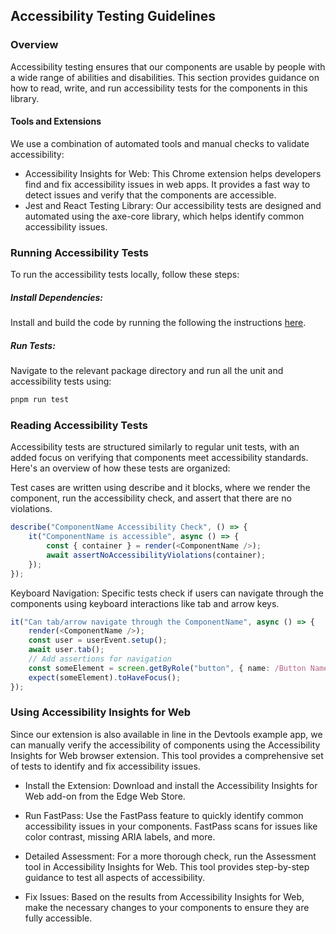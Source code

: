 ## Accessibility Testing Guidelines

### Overview
Accessibility testing ensures that our components are usable by people with a wide range of abilities and disabilities. This section provides guidance on how to read, write, and run accessibility tests for the components in this library.


#### Tools and Extensions
We use a combination of automated tools and manual checks to validate accessibility:

- Accessibility Insights for Web: This Chrome extension helps developers find and fix accessibility issues in web apps. It provides a fast way to detect issues and verify that the components are accessible.
- Jest and React Testing Library: Our accessibility tests are designed and automated using the axe-core library, which helps identify common accessibility issues.
### Running Accessibility Tests
To run the accessibility tests locally, follow these steps:

##### Install Dependencies:
Install and build the code by running the following the instructions [here](../../README.md).



##### Run Tests:

Navigate to the relevant package directory and run all the unit and accessibility tests using:

```bash
pnpm run test
```

### Reading Accessibility Tests

Accessibility tests are structured similarly to regular unit tests, with an added focus on verifying that components meet accessibility standards. Here's an overview of how these tests are organized:

Test cases are written using describe and it blocks, where we render the component, run the accessibility check, and assert that there are no violations.

```typescript
describe("ComponentName Accessibility Check", () => {
    it("ComponentName is accessible", async () => {
        const { container } = render(<ComponentName />);
        await assertNoAccessibilityViolations(container);
    });
});
```

Keyboard Navigation: Specific tests check if users can navigate through the components using keyboard interactions like tab and arrow keys.

```typescript
it("Can tab/arrow navigate through the ComponentName", async () => {
    render(<ComponentName />);
    const user = userEvent.setup();
    await user.tab();
    // Add assertions for navigation
    const someElement = screen.getByRole("button", { name: /Button Name/ });
    expect(someElement).toHaveFocus();
});
```

### Using Accessibility Insights for Web

Since our extension is also available in line in the Devtools example app, we can manually verify the accessibility of components using the Accessibility Insights for Web browser extension.
This tool provides a comprehensive set of tests to identify and fix accessibility issues.

- Install the Extension: Download and install the Accessibility Insights for Web add-on from the Edge Web Store.

- Run FastPass:
Use the FastPass feature to quickly identify common accessibility issues in your components.
FastPass scans for issues like color contrast, missing ARIA labels, and more.

- Detailed Assessment:
For a more thorough check, run the Assessment tool in Accessibility Insights for Web.
This tool provides step-by-step guidance to test all aspects of accessibility.

- Fix Issues:
Based on the results from Accessibility Insights for Web, make the necessary changes to your components to ensure they are fully accessible.
